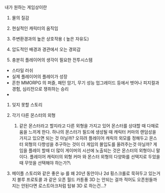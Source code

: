 내가 원하는 게임상이란

1. 물의 질감

2. 현실적인 캐릭터의 움직임

3. 주변환경과의 높은 상호작용 ( 높은 자유도)

4. 압도적인 배경과 경관에서 오는 경외감

5. 충분히 플레이어의 생각이 필요한 전투시스템
- 스타일 러쉬
- 실제 플레이어의 플레이가 성장
- 흔한 MMORPG 의 퍼즐, 패턴 암기, 무기 성능 업그레이드 등에서 벗어나 피지컬과 경험, 심리전으로 쟁취하는 승리
- 
1. 잊지 못할 스토리

7. 각기 다른 몬스터의 외형
	1.  같은 몬스터라고 할지라고 다른 외형을 가지고 있어 몬스터를 상대할 때 다채로움을 느끼게 한다. 하나의 몬스터가 필드에 생성될 때 캐릭터 커마의 랜덤성을 가지고 있으면 되는 것 아닐까? 오히려 플레이어 캐릭의 외모를 정해두고 몬스터 외형의 다향성을 추구하는 것이 더 게임의 몰입도를 올려주는것 아닐까? 게임을 플레이 할때 더 많이 게이머의 시선에 노출되는 것은 몬스터의 외형이니 말이다. 플레이어 캐릭터의 외형 커마 와 몬스터 외형의 다양화를 선택지로 두었을 때 무엇을 선택해야 하는가?\


8. 메이플 스토리와 같은 좋은 ip 를 왜 20년 동안이나 2d 횡스크롤로 묵혀두고 있는거지 블루 프로토콜 과 같은 오픈 월드 카툰풍 3D 는 안되는 걸까 적어도 오픈원들까지는 안된다면 로스트아크처럼 탑뷰 3D 로 하는건...? 
